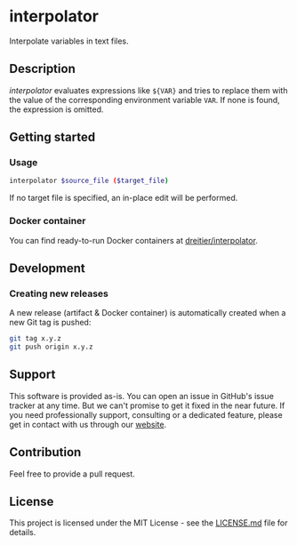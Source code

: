 # interpolator
Interpolate variables in text files.

## Description

*interpolator* evaluates expressions like `${VAR}` and tries to replace them with the value of the corresponding environment variable `VAR`.
If none is found, the expression is omitted.

## Getting started

### Usage
```bash
interpolator $source_file ($target_file)
```

If no target file is specified, an in-place edit will be performed.

### Docker container
You can find ready-to-run Docker containers at [dreitier/interpolator](https://hub.docker.com/repository/docker/dreitier/interpolator).

## Development
### Creating new releases
A new release (artifact & Docker container) is automatically created when a new Git tag is pushed:

```bash
git tag x.y.z
git push origin x.y.z
```

## Support
This software is provided as-is. You can open an issue in GitHub's issue tracker at any time. But we can't promise to get it fixed in the near future.
If you need professionally support, consulting or a dedicated feature, please get in contact with us through our [website](https://dreitier.com).

## Contribution
Feel free to provide a pull request.

## License
This project is licensed under the MIT License - see the [LICENSE.md](LICENSE.md) file for details.
